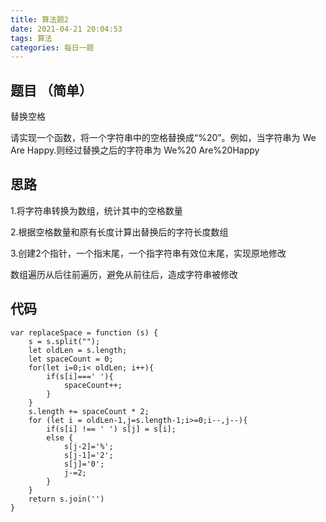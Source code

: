 ```yaml
---
title: 算法题2
date: 2021-04-21 20:04:53
tags: 算法
categories: 每日一题
---
```

## 题目 （简单）

替换空格

请实现一个函数，将一个字符串中的空格替换成“%20”。例如，当字符串为 We Are Happy.则经过替换之后的字符串为 We%20
Are%20Happy

## 思路

1.将字符串转换为数组，统计其中的空格数量

2.根据空格数量和原有长度计算出替换后的字符长度数组

3.创建2个指针，一个指末尾，一个指字符串有效位末尾，实现原地修改

数组遍历从后往前遍历，避免从前往后，造成字符串被修改

## 代码

```
var replaceSpace = function (s) {
    s = s.split("");
    let oldLen = s.length;
    let spaceCount = 0;
    for(let i=0;i< oldLen; i++){
        if(s[i]===' '){
            spaceCount++;
        }
    }
    s.length += spaceCount * 2;
    for (let i = oldLen-1,j=s.length-1;i>=0;i--,j--){
        if(s[i] !== ' ') s[j] = s[i];
        else {
            s[j-2]='%';
            s[j-1]='2';
            s[j]='0';
            j-=2;
        }
    }
    return s.join('')
}
```